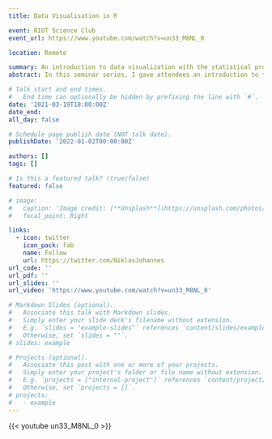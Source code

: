 ```yaml
---
title: Data Visualisation in R

event: RIOT Science Club
event_url: https://www.youtube.com/watch?v=un33_M8NL_0

location: Remote

summary: An introduction to data visualization with the statistical programming language R
abstract: In this seminar series, I gave attendees an introduction to the logic and principles behind data visualization and provided them with an introduction to go generate such graphs themselves. The talk was part of the RIOT science club seminar series. The RIOT Science Club gives talks/workshops on Reproducible, Interpretable, Open & Transparent Science. This talk was hosted by RIOT Science Club Durham.

# Talk start and end times.
#   End time can optionally be hidden by prefixing the line with `#`.
date: '2021-03-19T18:00:00Z'
date_end: 
all_day: false

# Schedule page publish date (NOT talk date).
publishDate: '2022-01-02T00:00:00Z'

authors: []
tags: []

# Is this a featured talk? (true/false)
featured: false

# image:
#   caption: 'Image credit: [**Unsplash**](https://unsplash.com/photos/bzdhc5b3Bxs)'
#   focal_point: Right

links:
  - icon: twitter
    icon_pack: fab
    name: Follow
    url: https://twitter.com/NiklasJohannes
url_code: ''
url_pdf: ''
url_slides: ''
url_video: 'https://www.youtube.com/watch?v=un33_M8NL_0'

# Markdown Slides (optional).
#   Associate this talk with Markdown slides.
#   Simply enter your slide deck's filename without extension.
#   E.g. `slides = "example-slides"` references `content/slides/example-slides.md`.
#   Otherwise, set `slides = ""`.
# slides: example

# Projects (optional).
#   Associate this post with one or more of your projects.
#   Simply enter your project's folder or file name without extension.
#   E.g. `projects = ["internal-project"]` references `content/project/deep-learning/index.md`.
#   Otherwise, set `projects = []`.
# projects:
#   - example
---
```


{{< youtube un33_M8NL_0 >}}
